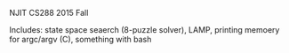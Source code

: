 NJIT CS288 2015 Fall

Includes: state space seaerch (8-puzzle solver), LAMP, printing memoery for argc/argv (C), something with bash
